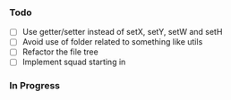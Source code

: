 ### Todo

- [ ] Use getter/setter instead of setX, setY, setW and setH
- [ ] Avoid use of folder related to something like utils
- [ ] Refactor the file tree
- [ ] Implement squad starting in

### In Progress


